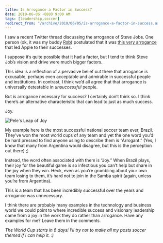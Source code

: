 ```yaml
---
title: Is Arrogance a Factor in Success?
date: 2010-06-06 -0800 9:00 AM
tags: [leadership,soccer]
redirect_from: "/archive/2010/06/05/is-arrogance-a-factor-in-success.aspx/"
---
```


I saw a recent Twitter thread discussing the arrogance of Steve Jobs. One person (ok, it was my buddy [Rob](http://blog.wekeroad.com/ "Rob Conery")) postulated that it was [this very arrogance](http://twitter.com/robconery/status/14646872138 "Jobs is arrogant") that led Apple to their successes.

I suppose it’s quite possible that it had a factor, but I tend to think Steve Job’s vision and drive were much bigger factors.

This idea is a reflection of a pervasive belief out there that arrogance is excusable, perhaps even acceptable and admirable in successful people and institutions. In contrast, I think we’d all agree that that arrogance is universally detestable in *unsuccessful* people.

But is arrogance necessary for success? I certainly don’t think so. I think there’s an alternative characteristic that can lead to just as much success.

Joy.

![Pele's Leap of Joy](https://user-images.githubusercontent.com/19977/50303633-8b201900-0442-11e9-93fe-e95b74ca9106.png)

My example here is the most successful national soccer team ever, Brazil. They’ve won the most world cups of any team and yet the one word you’d be hard pressed to find anyone using to describe them is “Arrogant.” (Yes, I know that many from Argentina would disagree, but this is the perception out there) ;)

Instead, the word often associated with them is “Joy.” When Brazil plays, their joy for the beautiful game is so infectious you can’t help but share in the joy when they win. Heck, even as you’re grumbling about your own team losing to them, it’s hard not to join in the Samba spirit (again, unless you’re from Argentina).

This is a team that has been incredibly successful over the years and arrogance was unnecessary.

I think there are probably many examples in the technology and business world we could point to where incredible success and visionary leadership came from a joy in the work they do rather than arrogance. Have any examples for me? Leave them in the comments.

*The World Cup starts in 6 days! I’ll try not to make all my posts soccer themed if I can help it. :)*

